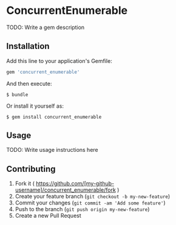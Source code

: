 # ConcurrentEnumerable

TODO: Write a gem description

## Installation

Add this line to your application's Gemfile:

```ruby
gem 'concurrent_enumerable'
```

And then execute:

    $ bundle

Or install it yourself as:

    $ gem install concurrent_enumerable

## Usage

TODO: Write usage instructions here

## Contributing

1. Fork it ( https://github.com/[my-github-username]/concurrent_enumerable/fork )
2. Create your feature branch (`git checkout -b my-new-feature`)
3. Commit your changes (`git commit -am 'Add some feature'`)
4. Push to the branch (`git push origin my-new-feature`)
5. Create a new Pull Request
